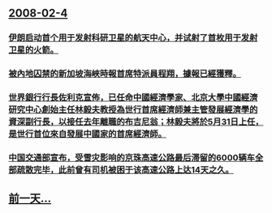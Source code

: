 ## [2008-02-4](/zh/news/2008/02/4/index.md)

### [伊朗启动首个用于发射科研卫星的航天中心，并试射了首枚用于发射卫星的火箭。](/zh/news/2008/02/4/伊朗启动首个用于发射科研卫星的航天中心-并试射了首枚用于发射卫星的火箭.md)
### [被內地囚禁的新加坡海峽時報首席特派員程翔，據報已經獲釋。](/zh/news/2008/02/4/被內地囚禁的新加坡海峽時報首席特派員程翔-據報已經獲釋.md)
### [世界銀行行長佐利克宣佈，已任命中國經濟學家、北京大學中國經濟研究中心創始主任林毅夫教授為世行首席經濟師兼主管發展經濟學的資深副行長，以接任去年離職的布吉尼翁；林毅夫將於5月31日上任，是世行首位來自發展中國家的首席經濟師。](/zh/news/2008/02/4/世界銀行行長佐利克宣佈-已任命中國經濟學家-北京大學中國經濟研究中心創始主任林毅夫教授為世行首席經濟師兼主管發展經濟學的.md)
### [中国交通部宣布，受雪灾影响的京珠高速公路最后滞留的6000辆车全部疏散完毕，此前曾有司机被困于该高速公路上达14天之久。](/zh/news/2008/02/4/中国交通部宣布-受雪灾影响的京珠高速公路最后滞留的6000辆车全部疏散完毕-此前曾有司机被困于该高速公路上达14天之久.md)
## [前一天...](/zh/news/2008/02/3/index.md)

